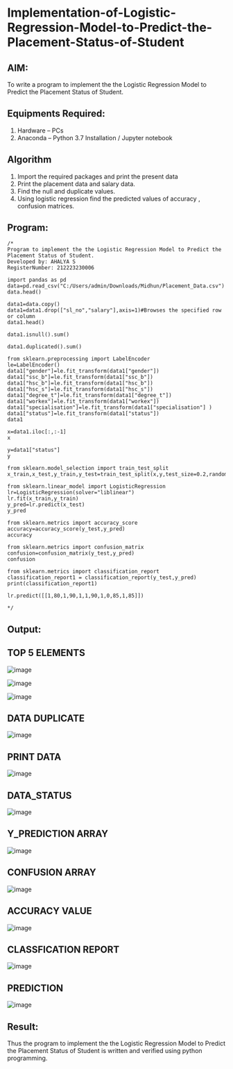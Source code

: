 # Implementation-of-Logistic-Regression-Model-to-Predict-the-Placement-Status-of-Student

## AIM:
To write a program to implement the the Logistic Regression Model to Predict the Placement Status of Student.

## Equipments Required:
1. Hardware – PCs
2. Anaconda – Python 3.7 Installation / Jupyter notebook

## Algorithm
1. Import the required packages and print the present data
2. Print the placement data and salary data.
3. Find the null and duplicate values.
4. Using logistic regression find the predicted values of accuracy , confusion matrices.

## Program:
```
/*
Program to implement the the Logistic Regression Model to Predict the Placement Status of Student.
Developed by: AHALYA S
RegisterNumber: 212223230006

import pandas as pd
data=pd.read_csv("C:/Users/admin/Downloads/Midhun/Placement_Data.csv")
data.head()

data1=data.copy()
data1=data1.drop(["sl_no","salary"],axis=1)#Browses the specified row or column
data1.head()

data1.isnull().sum()

data1.duplicated().sum()

from sklearn.preprocessing import LabelEncoder
le=LabelEncoder()
data1["gender"]=le.fit_transform(data1["gender"])
data1["ssc_b"]=le.fit_transform(data1["ssc_b"])
data1["hsc_b"]=le.fit_transform(data1["hsc_b"])
data1["hsc_s"]=le.fit_transform(data1["hsc_s"])
data1["degree_t"]=le.fit_transform(data1["degree_t"])
data1["workex"]=le.fit_transform(data1["workex"])
data1["specialisation"]=le.fit_transform(data1["specialisation"] )     
data1["status"]=le.fit_transform(data1["status"])
data1 

x=data1.iloc[:,:-1]
x

y=data1["status"]
y

from sklearn.model_selection import train_test_split
x_train,x_test,y_train,y_test=train_test_split(x,y,test_size=0.2,random_state=0)

from sklearn.linear_model import LogisticRegression
lr=LogisticRegression(solver="liblinear")
lr.fit(x_train,y_train)
y_pred=lr.predict(x_test)
y_pred

from sklearn.metrics import accuracy_score
accuracy=accuracy_score(y_test,y_pred)
accuracy

from sklearn.metrics import confusion_matrix
confusion=confusion_matrix(y_test,y_pred)
confusion

from sklearn.metrics import classification_report
classification_report1 = classification_report(y_test,y_pred)
print(classification_report1)

lr.predict([[1,80,1,90,1,1,90,1,0,85,1,85]])

*/
```

## Output:
## TOP 5 ELEMENTS
![image](https://github.com/user-attachments/assets/6dde0063-19e3-48b4-b539-b79e4340e629)

![image](https://github.com/user-attachments/assets/4f76e25e-095b-4676-b5ba-28cde9469e02)

![image](https://github.com/user-attachments/assets/ef8fcb1c-5821-47f3-9d25-dedbf97147f9)

## DATA DUPLICATE
![image](https://github.com/user-attachments/assets/8daaefa1-48ba-435b-b265-0dca868f975a)

## PRINT DATA
![image](https://github.com/user-attachments/assets/8aafe38c-478d-4716-be43-f347b84411ea)

## DATA_STATUS
![image](https://github.com/user-attachments/assets/c09432cc-bfdc-4128-a089-66b64ddf62c6)

## Y_PREDICTION ARRAY
![image](https://github.com/user-attachments/assets/e0a8a00a-6f0f-4b62-807d-90945013ca2f)

## CONFUSION ARRAY
![image](https://github.com/user-attachments/assets/0b6407e1-17f1-4d86-aa63-3ba31e1b6c96)

## ACCURACY VALUE
![image](https://github.com/user-attachments/assets/ecf89203-1b21-402b-973e-70cb8d0acd48)

## CLASSFICATION REPORT
![image](https://github.com/user-attachments/assets/86ccf83d-3f53-483f-b08e-428bbfecef32)

## PREDICTION
![image](https://github.com/user-attachments/assets/f788c7e9-ca98-41ff-9fc5-48c851ac5695)

## Result:
Thus the program to implement the the Logistic Regression Model to Predict the Placement Status of Student is written and verified using python programming.
